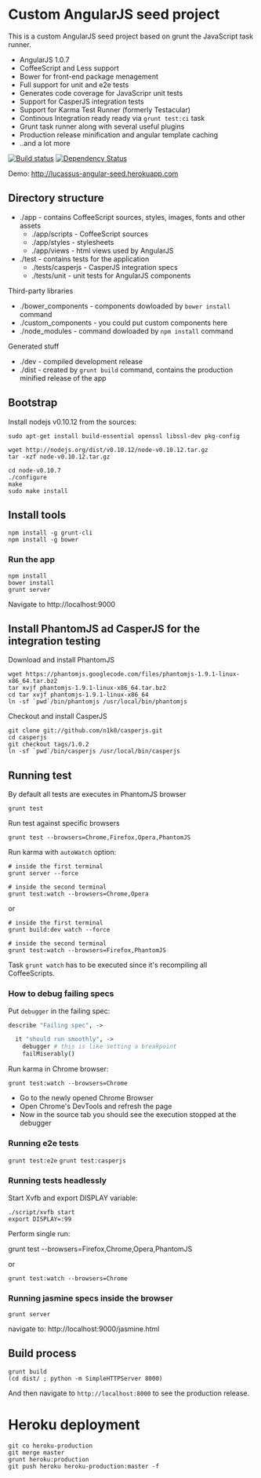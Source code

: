 # Custom AngularJS seed project

This is a custom AngularJS seed project based on grunt the JavaScript task runner.

* AngularJS 1.0.7
* CoffeeScript and Less support
* Bower for front-end package menagement
* Full support for unit and e2e tests
* Generates code coverage for JavaScripr unit tests
* Support for CasperJS integration tests
* Support for Karma Test Runner (formerly Testacular)
* Continous Integration ready ready via `grunt test:ci` task
* Grunt task runner along with several useful plugins
* Production release minification and angular template caching
* ..and a lot more

[![Build status](https://secure.travis-ci.org/lucassus/angular-seed.png)](http://travis-ci.org/lucassus/angular-seed)
[![Dependency Status](https://gemnasium.com/lucassus/angular-seed.png)](https://gemnasium.com/lucassus/angular-seed)

Demo: http://lucassus-angular-seed.herokuapp.com

## Directory structure

* ./app - contains CoffeeScript sources, styles, images, fonts and other assets
  * ./app/scripts - CoffeeScript sources
  * ./app/styles - stylesheets
  * ./app/views - html views used by AngularJS
* ./test - contains tests for the application
  * ./tests/casperjs - CasperJS integration specs
  * ./tests/unit - unit tests for AngularJS components

Third-party libraries

* ./bower_components - components dowloaded by `bower install` command
* ./custom_components - you could put custom components here
* ./node_modules - command dowloaded by `npm install` command

Generated stuff

* ./dev - compiled development release
* ./dist - created by `grunt build` command, contains the production minified release of the app

## Bootstrap

Install nodejs v0.10.12 from the sources:

```
sudo apt-get install build-essential openssl libssl-dev pkg-config

wget http://nodejs.org/dist/v0.10.12/node-v0.10.12.tar.gz
tar -xzf node-v0.10.12.tar.gz

cd node-v0.10.7
./configure
make
sudo make install
```

## Install tools

```
npm install -g grunt-cli
npm install -g bower
```

### Run the app

```
npm install
bower install
grunt server
```

Navigate to http://localhost:9000

## Install PhantomJS ad CasperJS for the integration testing

Download and install PhantomJS

```
wget https://phantomjs.googlecode.com/files/phantomjs-1.9.1-linux-x86_64.tar.bz2
tar xvjf phantomjs-1.9.1-linux-x86_64.tar.bz2
cd tar xvjf phantomjs-1.9.1-linux-x86_64
ln -sf `pwd`/bin/phantomjs /usr/local/bin/phantomjs
```

Checkout and install CasperJS

```
git clone git://github.com/n1k0/casperjs.git
cd casperjs
git checkout tags/1.0.2
ln -sf `pwd`/bin/casperjs /usr/local/bin/casperjs
```

## Running test

By default all tests are executes in PhantomJS browser

`grunt test`

Run test against specific browsers

`grunt test --browsers=Chrome,Firefox,Opera,PhantomJS`

Run karma with `autoWatch` option:

```
# inside the first terminal
grunt server --force

# inside the second terminal
grunt test:watch --browsers=Chrome,Opera
```

or

```
# inside the first terminal
grunt build:dev watch --force

# inside the second terminal
grunt test:watch --browsers=Firefox,PhantomJS
```

Task `grunt watch` has to be executed since it's recompiling all CoffeeScripts.

### How to debug failing specs

Put `debugger` in the failing spec:

```coffee
describe "Failing spec", ->

  it "should run smoothly", ->
    debugger # this is like setting a breakpoint
    failMiserably()
```

Run karma in Chrome browser:

`grunt test:watch --browsers=Chrome`

* Go to the newly opened Chrome Browser
* Open Chrome's DevTools and refresh the page
* Now in the source tab you should see the execution stopped at the debugger

### Running e2e tests

`grunt test:e2e`
`grunt test:casperjs`

### Running tests headlessly

Start Xvfb and export DISPLAY variable:

```
./script/xvfb start
export DISPLAY=:99
```

Perform single run:

grunt test --browsers=Firefox,Chrome,Opera,PhantomJS

or

`grunt test:watch --browsers=Chrome`

### Running jasmine specs inside the browser

`grunt server`

navigate to: http://localhost:9000/jasmine.html

## Build process

```
grunt build
(cd dist/ ; python -m SimpleHTTPServer 8000)
```

And then navigate to `http://localhost:8000` to see the production release.

# Heroku deployment

```
git co heroku-production
git merge master
grunt heroku:production
git push heroku heroku-production:master -f
```
